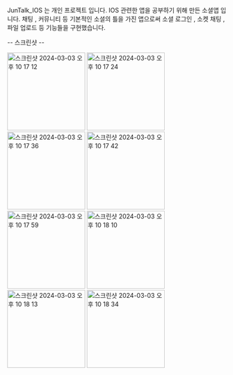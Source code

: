 JunTalk_IOS 는 개인 프로젝트 입니다. IOS 관련한 앱을 공부하기 위해 만든 소셜앱 입니다. 채팅 , 커뮤니티 등 기본적인 소셜의 틀을 가진 앱으로써 소셜 로그인 , 소켓 채팅 , 파일 업로드 등 기능들을 구현했습니다.

-- 스크린샷 --

<img width="179" alt="스크린샷 2024-03-03 오후 10 17 12" src="https://github.com/ply2782/JunTalk_IOS/assets/78065931/3e78cb7b-1ef7-4059-be58-6c9110635aba">

<img width="179" alt="스크린샷 2024-03-03 오후 10 17 24" src="https://github.com/ply2782/JunTalk_IOS/assets/78065931/e1586cc6-3e82-487e-84e5-a46a199dae05">

<img width="179" alt="스크린샷 2024-03-03 오후 10 17 36" src="https://github.com/ply2782/JunTalk_IOS/assets/78065931/a135de77-a7cd-41e8-9f3b-89547307c157">

<img width="179" alt="스크린샷 2024-03-03 오후 10 17 42" src="https://github.com/ply2782/JunTalk_IOS/assets/78065931/a842d777-66d4-4dea-803d-df46cd0f8a6e">

<img width="179" alt="스크린샷 2024-03-03 오후 10 17 59" src="https://github.com/ply2782/JunTalk_IOS/assets/78065931/226fee14-ec49-41c1-9f3f-ccda97f5ae8c">

<img width="179" alt="스크린샷 2024-03-03 오후 10 18 10" src="https://github.com/ply2782/JunTalk_IOS/assets/78065931/09911e77-d6df-4f16-93af-c49b52f7a7b3">

<img width="179" alt="스크린샷 2024-03-03 오후 10 18 13" src="https://github.com/ply2782/JunTalk_IOS/assets/78065931/497675c2-e366-4c8f-b80b-65fef1171aa3">

<img width="179" alt="스크린샷 2024-03-03 오후 10 18 34" src="https://github.com/ply2782/JunTalk_IOS/assets/78065931/d51adb8a-ff51-44a2-b7b4-8d967787dd3f">


